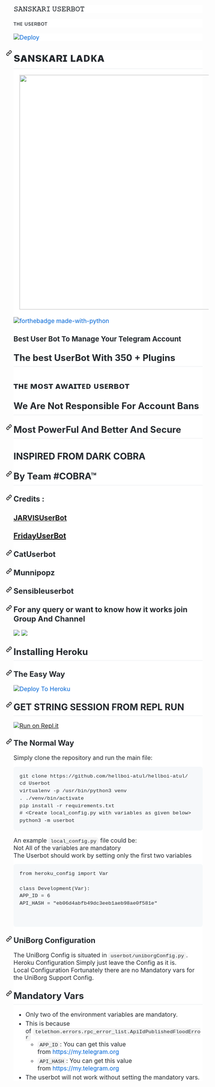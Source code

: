 <div dir="ltr" style="text-align: left;" trbidi="on">
<h3 style="background-color: white; box-sizing: border-box; color: #24292e; font-family: -apple-system, BlinkMacSystemFont, &quot;Segoe UI&quot;, Helvetica, Arial, sans-serif, &quot;Apple Color Emoji&quot;, &quot;Segoe UI Emoji&quot;; font-size: 1.25em; line-height: 1.25; margin-bottom: 16px; margin-top: 0px !important;">
𝚂𝙰𝙽𝚂𝙺𝙰𝚁𝙸 𝚄𝚂𝙴𝚁𝙱𝙾𝚃</h3>
<div style="background-color: white; box-sizing: border-box; color: #24292e; font-family: -apple-system, BlinkMacSystemFont, &quot;Segoe UI&quot;, Helvetica, Arial, sans-serif, &quot;Apple Color Emoji&quot;, &quot;Segoe UI Emoji&quot;; font-size: 16px; margin-bottom: 16px;">
ᴛʜᴇ ᴜsᴇʀʙᴏᴛ</div>
<div style="background-color: white; box-sizing: border-box; color: #24292e; font-family: -apple-system, BlinkMacSystemFont, &quot;Segoe UI&quot;, Helvetica, Arial, sans-serif, &quot;Apple Color Emoji&quot;, &quot;Segoe UI Emoji&quot;; font-size: 16px; margin-bottom: 16px;">
<a href="https://heroku.com/deploy?template=https://github.com/THESANSKARILADKA/SANSKARI-USERBOT ;template=https://heroku.com/deploy?template=https://github.com/THESANSKARILADKA/SANSKARI-USERBOT" rel="nofollow" style="background-color: initial; box-sizing: border-box; color: #0366d6; text-decoration-line: none;"><img alt="Deploy" data-canonical-src="https://www.herokucdn.com/deploy/button.svg" src="https://camo.githubusercontent.com/83b0e95b38892b49184e07ad572c94c8038323fb/68747470733a2f2f7777772e6865726f6b7563646e2e636f6d2f6465706c6f792f627574746f6e2e737667" style="border-style: none; box-sizing: initial; max-width: 100%;" /></a></div>
<div dir="ltr" style="background-color: white; box-sizing: border-box; color: #24292e; font-family: -apple-system, BlinkMacSystemFont, &quot;Segoe UI&quot;, Helvetica, Arial, sans-serif, &quot;Apple Color Emoji&quot;, &quot;Segoe UI Emoji&quot;; font-size: 16px; margin-bottom: 0px !important;">
<h1 style="border-bottom: 1px solid rgb(234, 236, 239); box-sizing: border-box; line-height: 1.25; margin: 24px 0px 16px; padding-bottom: 0.3em;">
<a aria-hidden="true" class="anchor" href="https://github.com/hellboi-atul/hellboi-atul/blob/master/README.md#jarvis" id="user-content-jarvis" style="background-color: initial; box-sizing: border-box; color: #0366d6; float: left; line-height: 1; margin-left: -20px; padding-right: 4px; text-decoration-line: none;"><svg aria-hidden="true" class="octicon octicon-link" height="16" version="1.1" viewbox="0 0 16 16" width="16"><path d="M7.775 3.275a.75.75 0 001.06 1.06l1.25-1.25a2 2 0 112.83 2.83l-2.5 2.5a2 2 0 01-2.83 0 .75.75 0 00-1.06 1.06 3.5 3.5 0 004.95 0l2.5-2.5a3.5 3.5 0 00-4.95-4.95l-1.25 1.25zm-4.69 9.64a2 2 0 010-2.83l2.5-2.5a2 2 0 012.83 0 .75.75 0 001.06-1.06 3.5 3.5 0 00-4.95 0l-2.5 2.5a3.5 3.5 0 004.95 4.95l1.25-1.25a.75.75 0 00-1.06-1.06l-1.25 1.25a2 2 0 01-2.83 0z" fill-rule="evenodd"></path></svg></a>sᴀɴsᴋᴀʀɪ ʟᴀᴅᴋᴀ</h1>
<div class="separator" style="clear: both; text-align: center;">
<a href="https://telegra.ph/file/2f25e6c3b9fa244bee26f.jpg" imageanchor="1" style="margin-left: 1em; margin-right: 1em;"><img border="0" data-original-height="781" data-original-width="800" height="624" src="https://telegra.ph/file/2f25e6c3b9fa244bee26f.jpg" width="640" /></a></div>
<div>
<br /></div>
<div align="center" style="box-sizing: border-box;">
</div>
<div style="box-sizing: border-box;">
<a href="https://www.python.org/" rel="nofollow" style="background-color: initial; box-sizing: border-box; color: #0366d6; text-decoration-line: none;"><img alt="forthebadge made-with-python" src="https://camo.githubusercontent.com/5392ad6fb7875a2520001270f08309896b6cb25d/687474703a2f2f466f7254686542616467652e636f6d2f696d616765732f6261646765732f6d6164652d776974682d707974686f6e2e737667" style="border-style: none; box-sizing: initial; max-width: 100%;" /></a></div>
<div style="box-sizing: border-box;">
<h3 style="text-align: left;">
Best User Bot To Manage Your Telegram Account</h3>
</div>
<h2 style="border-bottom: 1px solid rgb(234, 236, 239); box-sizing: border-box; line-height: 1.25; margin-bottom: 16px; margin-top: 24px; padding-bottom: 0.3em;">
The best UserBot With 350 + Plugins</h2>
<h2 style="text-align: left;">
ᴛʜᴇ ᴍᴏsᴛ ᴀᴡᴀɪᴛᴇᴅ ᴜsᴇʀʙᴏᴛ</h2>
<h2 style="border-bottom: 1px solid rgb(234, 236, 239); box-sizing: border-box; line-height: 1.25; margin-bottom: 16px; margin-top: 24px; padding-bottom: 0.3em;">
We Are Not Responsible For Account Bans</h2>
<h2 style="border-bottom: 1px solid rgb(234, 236, 239); box-sizing: border-box; line-height: 1.25; margin-bottom: 16px; margin-top: 24px; padding-bottom: 0.3em;">
<a aria-hidden="true" class="anchor" href="https://github.com/hellboi-atul/hellboi-atul/blob/master/README.md#the-most-powerful-and-better-and-secure" id="user-content-the-most-powerful-and-better-and-secure" style="background-color: initial; box-sizing: border-box; color: #0366d6; float: left; line-height: 1; margin-left: -20px; padding-right: 4px; text-decoration-line: none;"><svg aria-hidden="true" class="octicon octicon-link" height="16" version="1.1" viewbox="0 0 16 16" width="16"><path d="M7.775 3.275a.75.75 0 001.06 1.06l1.25-1.25a2 2 0 112.83 2.83l-2.5 2.5a2 2 0 01-2.83 0 .75.75 0 00-1.06 1.06 3.5 3.5 0 004.95 0l2.5-2.5a3.5 3.5 0 00-4.95-4.95l-1.25 1.25zm-4.69 9.64a2 2 0 010-2.83l2.5-2.5a2 2 0 012.83 0 .75.75 0 001.06-1.06 3.5 3.5 0 00-4.95 0l-2.5 2.5a3.5 3.5 0 004.95 4.95l1.25-1.25a.75.75 0 00-1.06-1.06l-1.25 1.25a2 2 0 01-2.83 0z" fill-rule="evenodd"></path></svg></a><a href="https://github.com/jarvis210904/J.A.R.V.I.S-Userbot#most-powerful-and-better-and-secure" id="user-content-most-powerful-and-better-and-secure" style="background-color: initial; box-sizing: border-box; color: #0366d6; text-decoration-line: none;"></a>Most PowerFul And Better And Secure</h2>
<h2 style="text-align: left;">
INSPIRED FROM DARK COBRA</h2>
<h2 style="border-bottom: 1px solid rgb(234, 236, 239); box-sizing: border-box; line-height: 1.25; margin-bottom: 16px; margin-top: 24px; padding-bottom: 0.3em;">
<a aria-hidden="true" class="anchor" href="https://github.com/hellboi-atul/hellboi-atul/blob/master/README.md#by-team-Dark-Cobra™" id="user-content-by-team-Dark Cobra™" style="background-color: initial; box-sizing: border-box; color: #0366d6; float: left; line-height: 1; margin-left: -20px; padding-right: 4px; text-decoration-line: none;"><svg aria-hidden="true" class="octicon octicon-link" height="16" version="1.1" viewbox="0 0 16 16" width="16"><path d="M7.775 3.275a.75.75 0 001.06 1.06l1.25-1.25a2 2 0 112.83 2.83l-2.5 2.5a2 2 0 01-2.83 0 .75.75 0 00-1.06 1.06 3.5 3.5 0 004.95 0l2.5-2.5a3.5 3.5 0 00-4.95-4.95l-1.25 1.25zm-4.69 9.64a2 2 0 010-2.83l2.5-2.5a2 2 0 012.83 0 .75.75 0 001.06-1.06 3.5 3.5 0 00-4.95 0l-2.5 2.5a3.5 3.5 0 004.95 4.95l1.25-1.25a.75.75 0 00-1.06-1.06l-1.25 1.25a2 2 0 01-2.83 0z" fill-rule="evenodd"></path></svg></a><a href="https://github.com/jarvis210904/J.A.R.V.I.S-Userbot#by-team-jarvis" id="user-content-by-team-jarvis" style="background-color: initial; box-sizing: border-box; color: #0366d6; text-decoration-line: none;"></a>By Team #COBRA™</h2>
<h3 style="box-sizing: border-box; font-size: 1.25em; line-height: 1.25; margin-bottom: 16px; margin-top: 24px;">
<a aria-hidden="true" class="anchor" href="https://github.com/hellboi-atul/hellboi-atul/blob/master/README.md#credits--fridayuserbot" id="user-content-credits--fridayuserbot" style="background-color: initial; box-sizing: border-box; color: #0366d6; float: left; line-height: 1; margin-left: -20px; padding-right: 4px; text-decoration-line: none;"><svg aria-hidden="true" class="octicon octicon-link" height="16" version="1.1" viewbox="0 0 16 16" width="16"><path d="M7.775 3.275a.75.75 0 001.06 1.06l1.25-1.25a2 2 0 112.83 2.83l-2.5 2.5a2 2 0 01-2.83 0 .75.75 0 00-1.06 1.06 3.5 3.5 0 004.95 0l2.5-2.5a3.5 3.5 0 00-4.95-4.95l-1.25 1.25zm-4.69 9.64a2 2 0 010-2.83l2.5-2.5a2 2 0 012.83 0 .75.75 0 001.06-1.06 3.5 3.5 0 00-4.95 0l-2.5 2.5a3.5 3.5 0 004.95 4.95l1.25-1.25a.75.75 0 00-1.06-1.06l-1.25 1.25a2 2 0 01-2.83 0z" fill-rule="evenodd"></path></svg></a><a href="https://github.com/jarvis210904/J.A.R.V.I.S-Userbot#credits--fridayuserbot" id="user-content-credits--fridayuserbot" style="background-color: initial; box-sizing: border-box; color: #0366d6; text-decoration-line: none;"></a>Credits :&nbsp;</h3>
<h3 style="text-align: left;">
<a href="http://jarvisuserbot.com/">JARVISUserBot</a></h3>
<h3 style="box-sizing: border-box; font-size: 1.25em; line-height: 1.25; margin-bottom: 16px; margin-top: 24px;">
<a href="http://github.com/starkgang/FridayUserbot">FridayUserBot</a></h3>
<h3 style="box-sizing: border-box; font-size: 1.25em; line-height: 1.25; margin-bottom: 16px; margin-top: 24px;">
<a aria-hidden="true" class="anchor" href="https://github.com/hellboi-atul/hellboi-atul/blob/master/README.md#catuserbot" id="user-content-catuserbot" style="background-color: initial; box-sizing: border-box; color: #0366d6; float: left; line-height: 1; margin-left: -20px; padding-right: 4px; text-decoration-line: none;"><svg aria-hidden="true" class="octicon octicon-link" height="16" version="1.1" viewbox="0 0 16 16" width="16"><path d="M7.775 3.275a.75.75 0 001.06 1.06l1.25-1.25a2 2 0 112.83 2.83l-2.5 2.5a2 2 0 01-2.83 0 .75.75 0 00-1.06 1.06 3.5 3.5 0 004.95 0l2.5-2.5a3.5 3.5 0 00-4.95-4.95l-1.25 1.25zm-4.69 9.64a2 2 0 010-2.83l2.5-2.5a2 2 0 012.83 0 .75.75 0 001.06-1.06 3.5 3.5 0 00-4.95 0l-2.5 2.5a3.5 3.5 0 004.95 4.95l1.25-1.25a.75.75 0 00-1.06-1.06l-1.25 1.25a2 2 0 01-2.83 0z" fill-rule="evenodd"></path></svg></a><a href="https://github.com/jarvis210904/J.A.R.V.I.S-Userbot#catuserbot" id="user-content-catuserbot" style="background-color: initial; box-sizing: border-box; color: #0366d6; text-decoration-line: none;"></a>CatUserbot</h3>
<h3 style="box-sizing: border-box; font-size: 1.25em; line-height: 1.25; margin-bottom: 16px; margin-top: 24px;">
<a aria-hidden="true" class="anchor" href="https://github.com/hellboi-atul/hellboi-atul/blob/master/README.md#munnipopz" id="user-content-munnipopz" style="background-color: initial; box-sizing: border-box; color: #0366d6; float: left; line-height: 1; margin-left: -20px; padding-right: 4px; text-decoration-line: none;"><svg aria-hidden="true" class="octicon octicon-link" height="16" version="1.1" viewbox="0 0 16 16" width="16"><path d="M7.775 3.275a.75.75 0 001.06 1.06l1.25-1.25a2 2 0 112.83 2.83l-2.5 2.5a2 2 0 01-2.83 0 .75.75 0 00-1.06 1.06 3.5 3.5 0 004.95 0l2.5-2.5a3.5 3.5 0 00-4.95-4.95l-1.25 1.25zm-4.69 9.64a2 2 0 010-2.83l2.5-2.5a2 2 0 012.83 0 .75.75 0 001.06-1.06 3.5 3.5 0 00-4.95 0l-2.5 2.5a3.5 3.5 0 004.95 4.95l1.25-1.25a.75.75 0 00-1.06-1.06l-1.25 1.25a2 2 0 01-2.83 0z" fill-rule="evenodd"></path></svg></a><a href="https://github.com/jarvis210904/J.A.R.V.I.S-Userbot#munnipopz" id="user-content-munnipopz" style="background-color: initial; box-sizing: border-box; color: #0366d6; text-decoration-line: none;"></a>Munnipopz</h3>
<h3 style="box-sizing: border-box; font-size: 1.25em; line-height: 1.25; margin-bottom: 16px; margin-top: 24px;">
<a aria-hidden="true" class="anchor" href="https://github.com/hellboi-atul/hellboi-atul/blob/master/README.md#Sensibleuserbot" id="user-content-wolfuserbot" style="background-color: initial; box-sizing: border-box; color: #0366d6; float: left; line-height: 1; margin-left: -20px; padding-right: 4px; text-decoration-line: none;"><svg aria-hidden="true" class="octicon octicon-link" height="16" version="1.1" viewbox="0 0 16 16" width="16"><path d="M7.775 3.275a.75.75 0 001.06 1.06l1.25-1.25a2 2 0 112.83 2.83l-2.5 2.5a2 2 0 01-2.83 0 .75.75 0 00-1.06 1.06 3.5 3.5 0 004.95 0l2.5-2.5a3.5 3.5 0 00-4.95-4.95l-1.25 1.25zm-4.69 9.64a2 2 0 010-2.83l2.5-2.5a2 2 0 012.83 0 .75.75 0 001.06-1.06 3.5 3.5 0 00-4.95 0l-2.5 2.5a3.5 3.5 0 004.95 4.95l1.25-1.25a.75.75 0 00-1.06-1.06l-1.25 1.25a2 2 0 01-2.83 0z" fill-rule="evenodd"></path></svg></a><a href="https://github.com/jarvis210904/J.A.R.V.I.S-Userbot#Sensibleuserbot" id="user-content-Sensibleuserbot" style="background-color: initial; box-sizing: border-box; color: #0366d6; text-decoration-line: none;"></a>Sensibleuserbot</h3>
<h3 style="box-sizing: border-box; font-size: 1.25em; line-height: 1.25; margin-bottom: 16px; margin-top: 24px;">
<a aria-hidden="true" class="anchor" href="https://github.com/hellboi-atul/hellboi-atul/blob/master/README.md#for-any-query-or-want-to-know-how-it-works-join-group-and-channel" id="user-content-for-any-query-or-want-to-know-how-it-works-join-group-and-channel" style="background-color: initial; box-sizing: border-box; color: #0366d6; float: left; line-height: 1; margin-left: -20px; padding-right: 4px; text-decoration-line: none;"><svg aria-hidden="true" class="octicon octicon-link" height="16" version="1.1" viewbox="0 0 16 16" width="16"><path d="M7.775 3.275a.75.75 0 001.06 1.06l1.25-1.25a2 2 0 112.83 2.83l-2.5 2.5a2 2 0 01-2.83 0 .75.75 0 00-1.06 1.06 3.5 3.5 0 004.95 0l2.5-2.5a3.5 3.5 0 00-4.95-4.95l-1.25 1.25zm-4.69 9.64a2 2 0 010-2.83l2.5-2.5a2 2 0 012.83 0 .75.75 0 001.06-1.06 3.5 3.5 0 00-4.95 0l-2.5 2.5a3.5 3.5 0 004.95 4.95l1.25-1.25a.75.75 0 00-1.06-1.06l-1.25 1.25a2 2 0 01-2.83 0z" fill-rule="evenodd"></path></svg></a><a href="https://github.com/jarvis210904/J.A.R.V.I.S-Userbot#for-any-query-or-want-to-know-how-it-works-join-group-and-channel" id="user-content-for-any-query-or-want-to-know-how-it-works-join-group-and-channel" style="background-color: initial; box-sizing: border-box; color: #0366d6; text-decoration-line: none;"></a>For any query or want to know how it works join Group And Channel</h3>
<div style="box-sizing: border-box;">
<a href="https://t.me/Dark_cobra_support_group"><img src="https://camo.githubusercontent.com/e531cdc1dbdcb78f8ffe767875a6b6d33c43e2e0/68747470733a2f2f696d672e736869656c64732e696f2f62616467652f4a6f696e2d54656c656772616d2532304368616e6e656c2d7265642e7376673f6c6f676f3d54656c656772616d" style="border-style: none; box-sizing: initial; max-width: 100%;" /></a><span id="goog_140558409"></span><a href="https://www.blogger.com/"></a><span id="goog_140558410"></span>&nbsp;<a href="https://t.me/Dark_cobra_support"><img src="https://camo.githubusercontent.com/7b0a8bb8af0b2466dd1c38a6c1367ddee45ba266/68747470733a2f2f696d672e736869656c64732e696f2f62616467652f4a6f696e2d54656c656772616d25323047726f75702d626c75652e7376673f6c6f676f3d74656c656772616d" style="border-style: none; box-sizing: initial; max-width: 100%;" /></a></div>
<h2 style="border-bottom: 1px solid rgb(234, 236, 239); box-sizing: border-box; line-height: 1.25; margin-bottom: 16px; margin-top: 24px; padding-bottom: 0.3em;">
<a aria-hidden="true" class="anchor" href="https://github.com/hellboi-atul/hellboi-atul/blob/master/README.md#installing-heroku" id="user-content-installing-heroku" style="background-color: initial; box-sizing: border-box; color: #0366d6; float: left; line-height: 1; margin-left: -20px; padding-right: 4px; text-decoration-line: none;"><svg aria-hidden="true" class="octicon octicon-link" height="16" version="1.1" viewbox="0 0 16 16" width="16"><path d="M7.775 3.275a.75.75 0 001.06 1.06l1.25-1.25a2 2 0 112.83 2.83l-2.5 2.5a2 2 0 01-2.83 0 .75.75 0 00-1.06 1.06 3.5 3.5 0 004.95 0l2.5-2.5a3.5 3.5 0 00-4.95-4.95l-1.25 1.25zm-4.69 9.64a2 2 0 010-2.83l2.5-2.5a2 2 0 012.83 0 .75.75 0 001.06-1.06 3.5 3.5 0 00-4.95 0l-2.5 2.5a3.5 3.5 0 004.95 4.95l1.25-1.25a.75.75 0 00-1.06-1.06l-1.25 1.25a2 2 0 01-2.83 0z" fill-rule="evenodd"></path></svg></a><a href="https://github.com/jarvis210904/J.A.R.V.I.S-Userbot#installing-heroku" id="user-content-installing-heroku" style="background-color: initial; box-sizing: border-box; color: #0366d6; text-decoration-line: none;"></a>Installing Heroku</h2>
<h3 style="box-sizing: border-box; font-size: 1.25em; line-height: 1.25; margin-bottom: 16px; margin-top: 24px;">
<a aria-hidden="true" class="anchor" href="https://github.com/hellboi-atul/hellboi-atul/blob/master/README.md#the-easy-way" id="user-content-the-easy-way" style="background-color: initial; box-sizing: border-box; color: #0366d6; float: left; line-height: 1; margin-left: -20px; padding-right: 4px; text-decoration-line: none;"><svg aria-hidden="true" class="octicon octicon-link" height="16" version="1.1" viewbox="0 0 16 16" width="16"><path d="M7.775 3.275a.75.75 0 001.06 1.06l1.25-1.25a2 2 0 112.83 2.83l-2.5 2.5a2 2 0 01-2.83 0 .75.75 0 00-1.06 1.06 3.5 3.5 0 004.95 0l2.5-2.5a3.5 3.5 0 00-4.95-4.95l-1.25 1.25zm-4.69 9.64a2 2 0 010-2.83l2.5-2.5a2 2 0 012.83 0 .75.75 0 001.06-1.06 3.5 3.5 0 00-4.95 0l-2.5 2.5a3.5 3.5 0 004.95 4.95l1.25-1.25a.75.75 0 00-1.06-1.06l-1.25 1.25a2 2 0 01-2.83 0z" fill-rule="evenodd"></path></svg></a><a href="https://github.com/jarvis210904/J.A.R.V.I.S-Userbot#the-easy-way" id="user-content-the-easy-way" style="background-color: initial; box-sizing: border-box; color: #0366d6; text-decoration-line: none;"></a>The Easy Way</h3>
<div style="box-sizing: border-box;">
<a href="https://dashboard.heroku.com/new?button-url=https%3A%2F%2Fgithub.com%2FDARK-COBRA%2FDARKCOBRA&amp;template=https%3A%2F%2Fgithub.com%2FDARK-COBRA%2FDARKCOBRA" rel="nofollow" style="background-color: initial; box-sizing: border-box; color: #0366d6; text-decoration-line: none;"><img alt="Deploy To Heroku" src="https://camo.githubusercontent.com/83b0e95b38892b49184e07ad572c94c8038323fb/68747470733a2f2f7777772e6865726f6b7563646e2e636f6d2f6465706c6f792f627574746f6e2e737667" style="border-style: none; box-sizing: initial; max-width: 100%;" /></a></div>
<h2 style="border-bottom: 1px solid rgb(234, 236, 239); box-sizing: border-box; line-height: 1.25; margin-bottom: 16px; margin-top: 24px; padding-bottom: 0.3em;">
<a aria-hidden="true" class="anchor" href="https://github.com/hellboi-atul/hellboi-atul/blob/master/README.md#get-string-session-from-repl-run" id="user-content-get-string-session-from-repl-run" style="background-color: initial; box-sizing: border-box; color: #0366d6; float: left; line-height: 1; margin-left: -20px; padding-right: 4px; text-decoration-line: none;"><svg aria-hidden="true" class="octicon octicon-link" height="16" version="1.1" viewbox="0 0 16 16" width="16"><path d="M7.775 3.275a.75.75 0 001.06 1.06l1.25-1.25a2 2 0 112.83 2.83l-2.5 2.5a2 2 0 01-2.83 0 .75.75 0 00-1.06 1.06 3.5 3.5 0 004.95 0l2.5-2.5a3.5 3.5 0 00-4.95-4.95l-1.25 1.25zm-4.69 9.64a2 2 0 010-2.83l2.5-2.5a2 2 0 012.83 0 .75.75 0 001.06-1.06 3.5 3.5 0 00-4.95 0l-2.5 2.5a3.5 3.5 0 004.95 4.95l1.25-1.25a.75.75 0 00-1.06-1.06l-1.25 1.25a2 2 0 01-2.83 0z" fill-rule="evenodd"></path></svg></a><a href="https://github.com/jarvis210904/J.A.R.V.I.S-Userbot#get-string-session-from-repl-run" id="user-content-get-string-session-from-repl-run" style="background-color: initial; box-sizing: border-box; color: #0366d6; text-decoration-line: none;"></a>GET STRING SESSION FROM REPL RUN</h2>
<div style="box-sizing: border-box;">
<a href="https://darkcobra.crazycreatorr.repl.run/"><img alt="Run on Repl.it" src="https://camo.githubusercontent.com/05149b448485553c6f14f6430a45c12dcc79ed3c/68747470733a2f2f7265706c2e69742f62616467652f6769746875622f6a61727669733231303930342f4a6172766973" style="border-style: none; box-sizing: initial; max-width: 100%;" /></a></div>
<h3 style="box-sizing: border-box; font-size: 1.25em; line-height: 1.25; margin-bottom: 16px; margin-top: 24px;">
<a aria-hidden="true" class="anchor" href="https://github.com/hellboi-atul/hellboi-atul/blob/master/README.md#the-normal-way" id="user-content-the-normal-way" style="background-color: initial; box-sizing: border-box; color: #0366d6; float: left; line-height: 1; margin-left: -20px; padding-right: 4px; text-decoration-line: none;"><svg aria-hidden="true" class="octicon octicon-link" height="16" version="1.1" viewbox="0 0 16 16" width="16"><path d="M7.775 3.275a.75.75 0 001.06 1.06l1.25-1.25a2 2 0 112.83 2.83l-2.5 2.5a2 2 0 01-2.83 0 .75.75 0 00-1.06 1.06 3.5 3.5 0 004.95 0l2.5-2.5a3.5 3.5 0 00-4.95-4.95l-1.25 1.25zm-4.69 9.64a2 2 0 010-2.83l2.5-2.5a2 2 0 012.83 0 .75.75 0 001.06-1.06 3.5 3.5 0 00-4.95 0l-2.5 2.5a3.5 3.5 0 004.95 4.95l1.25-1.25a.75.75 0 00-1.06-1.06l-1.25 1.25a2 2 0 01-2.83 0z" fill-rule="evenodd"></path></svg></a><a href="https://github.com/hellboi-atul/hellboi-atul#the-normal-way" id="user-content-the-normal-way" style="background-color: initial; box-sizing: border-box; color: #0366d6; text-decoration-line: none;"></a>The Normal Way</h3>
<div style="box-sizing: border-box;">
Simply clone the repository and run the main file:</div>
<div style="box-sizing: border-box;">
<pre style="background-color: #f6f8fa; border-radius: 6px; box-sizing: border-box; font-family: SFMono-Regular, Consolas, &quot;Liberation Mono&quot;, Menlo, monospace; font-size: 13.6px; line-height: 1.45; margin-bottom: 16px; overflow-wrap: normal; overflow: auto; padding: 16px;">git clone https://github.com/hellboi-atul/hellboi-atul/
<span style="box-sizing: border-box;">cd</span> Userbot
virtualenv -p /usr/bin/python3 venv
<span style="box-sizing: border-box;">.</span> ./venv/bin/activate
pip install -r requirements.txt
<span style="box-sizing: border-box;"><span style="box-sizing: border-box;">#</span> &lt;Create local_config.py with variables as given below&gt;</span>
python3 -m userbot</pre>
</div>
<div style="box-sizing: border-box;">
An example&nbsp;<code style="background-color: rgba(27, 31, 35, 0.05); border-radius: 6px; box-sizing: border-box; font-family: SFMono-Regular, Consolas, &quot;Liberation Mono&quot;, Menlo, monospace; font-size: 13.6px; margin: 0px; padding: 0.2em 0.4em;">local_config.py</code>&nbsp;file could be:</div>
<div style="box-sizing: border-box;">
<span style="box-sizing: border-box;">Not All of the variables are mandatory</span></div>
<div style="box-sizing: border-box;">
<span style="box-sizing: border-box;">The Userbot should work by setting only the first two variables</span></div>
<div style="box-sizing: border-box;">
<pre style="background-color: #f6f8fa; border-radius: 6px; box-sizing: border-box; font-family: SFMono-Regular, Consolas, &quot;Liberation Mono&quot;, Menlo, monospace; font-size: 13.6px; line-height: 1.45; margin-bottom: 16px; overflow-wrap: normal; overflow: auto; padding: 16px;"><span style="box-sizing: border-box;">from</span> <span style="box-sizing: border-box;">heroku_config</span> <span style="box-sizing: border-box;">import</span> <span style="box-sizing: border-box;">Var</span>
<div style="box-sizing: border-box; margin-bottom: 16px;">
<span style="box-sizing: border-box;">class</span> <span style="box-sizing: border-box;">Development</span>(<span style="box-sizing: border-box;">Var</span>):
<span style="box-sizing: border-box;">APP_ID</span> <span style="box-sizing: border-box;">=</span> <span style="box-sizing: border-box;">6</span>
<span style="box-sizing: border-box;">API_HASH</span> <span style="box-sizing: border-box;">=</span> <span style="box-sizing: border-box;">"eb06d4abfb49dc3eeb1aeb98ae0f581e"</span></div>
</pre>
<div style="box-sizing: border-box; margin-bottom: 16px;">
</div>
</div>
<h3 style="box-sizing: border-box; font-size: 1.25em; line-height: 1.25; margin-bottom: 16px; margin-top: 24px;">
<a aria-hidden="true" class="anchor" href="https://github.com/hellboi-atul/hellboi-atul/blob/master/README.md#uniborg-configuration" id="user-content-uniborg-configuration" style="background-color: initial; box-sizing: border-box; color: #0366d6; float: left; line-height: 1; margin-left: -20px; padding-right: 4px; text-decoration-line: none;"><svg aria-hidden="true" class="octicon octicon-link" height="16" version="1.1" viewbox="0 0 16 16" width="16"><path d="M7.775 3.275a.75.75 0 001.06 1.06l1.25-1.25a2 2 0 112.83 2.83l-2.5 2.5a2 2 0 01-2.83 0 .75.75 0 00-1.06 1.06 3.5 3.5 0 004.95 0l2.5-2.5a3.5 3.5 0 00-4.95-4.95l-1.25 1.25zm-4.69 9.64a2 2 0 010-2.83l2.5-2.5a2 2 0 012.83 0 .75.75 0 001.06-1.06 3.5 3.5 0 00-4.95 0l-2.5 2.5a3.5 3.5 0 004.95 4.95l1.25-1.25a.75.75 0 00-1.06-1.06l-1.25 1.25a2 2 0 01-2.83 0z" fill-rule="evenodd"></path></svg></a><a href="https://github.com/hellboi-atul/hellboi-atul#uniborg-configuration" id="user-content-uniborg-configuration" style="background-color: initial; box-sizing: border-box; color: #0366d6; text-decoration-line: none;"></a>UniBorg Configuration</h3>
<div style="box-sizing: border-box;">
The UniBorg Config is situated in&nbsp;<code style="background-color: rgba(27, 31, 35, 0.05); border-radius: 6px; box-sizing: border-box; font-family: SFMono-Regular, Consolas, &quot;Liberation Mono&quot;, Menlo, monospace; font-size: 13.6px; margin: 0px; padding: 0.2em 0.4em;">userbot/uniborgConfig.py</code>.</div>
<div style="box-sizing: border-box;">
<span style="box-sizing: border-box;">Heroku Configuration</span>&nbsp;Simply just leave the Config as it is.</div>
<div style="box-sizing: border-box;">
<span style="box-sizing: border-box;">Local Configuration</span>&nbsp;Fortunately there are no Mandatory vars for the UniBorg Support Config.</div>
<h2 style="border-bottom: 1px solid rgb(234, 236, 239); box-sizing: border-box; line-height: 1.25; margin-bottom: 16px; margin-top: 24px; padding-bottom: 0.3em;">
<a aria-hidden="true" class="anchor" href="https://github.com/hellboi-atul/hellboi-atul/blob/master/README.md#mandatory-vars" id="user-content-mandatory-vars" style="background-color: initial; box-sizing: border-box; color: #0366d6; float: left; line-height: 1; margin-left: -20px; padding-right: 4px; text-decoration-line: none;"><svg aria-hidden="true" class="octicon octicon-link" height="16" version="1.1" viewbox="0 0 16 16" width="16"><path d="M7.775 3.275a.75.75 0 001.06 1.06l1.25-1.25a2 2 0 112.83 2.83l-2.5 2.5a2 2 0 01-2.83 0 .75.75 0 00-1.06 1.06 3.5 3.5 0 004.95 0l2.5-2.5a3.5 3.5 0 00-4.95-4.95l-1.25 1.25zm-4.69 9.64a2 2 0 010-2.83l2.5-2.5a2 2 0 012.83 0 .75.75 0 001.06-1.06 3.5 3.5 0 00-4.95 0l-2.5 2.5a3.5 3.5 0 004.95 4.95l1.25-1.25a.75.75 0 00-1.06-1.06l-1.25 1.25a2 2 0 01-2.83 0z" fill-rule="evenodd"></path></svg></a><a href="https://github.com/jarvis210904/J.A.R.V.I.S-Userbot#mandatory-vars" id="user-content-mandatory-vars" style="background-color: initial; box-sizing: border-box; color: #0366d6; text-decoration-line: none;"></a>Mandatory Vars</h2>
<ul style="box-sizing: border-box; margin-bottom: 16px; margin-top: 0px; padding-left: 2em;">
<li style="box-sizing: border-box;">Only two of the environment variables are mandatory.</li>
<li style="box-sizing: border-box; margin-top: 0.25em;">This is because of&nbsp;<code style="background-color: rgba(27, 31, 35, 0.05); border-radius: 6px; box-sizing: border-box; font-family: SFMono-Regular, Consolas, &quot;Liberation Mono&quot;, Menlo, monospace; font-size: 13.6px; margin: 0px; padding: 0.2em 0.4em;">telethon.errors.rpc_error_list.ApiIdPublishedFloodError</code><ul style="box-sizing: border-box; margin-bottom: 0px; margin-top: 0px; padding-left: 2em;">
<li style="box-sizing: border-box;"><code style="background-color: rgba(27, 31, 35, 0.05); border-radius: 6px; box-sizing: border-box; font-family: SFMono-Regular, Consolas, &quot;Liberation Mono&quot;, Menlo, monospace; font-size: 13.6px; margin: 0px; padding: 0.2em 0.4em;">APP_ID</code>: You can get this value from&nbsp;<a href="https://my.telegram.org/" rel="nofollow" style="background-color: initial; box-sizing: border-box; color: #0366d6; text-decoration-line: none;">https://my.telegram.org</a></li>
<li style="box-sizing: border-box; margin-top: 0.25em;"><code style="background-color: rgba(27, 31, 35, 0.05); border-radius: 6px; box-sizing: border-box; font-family: SFMono-Regular, Consolas, &quot;Liberation Mono&quot;, Menlo, monospace; font-size: 13.6px; margin: 0px; padding: 0.2em 0.4em;">API_HASH</code>: You can get this value from&nbsp;<a href="https://my.telegram.org/" rel="nofollow" style="background-color: initial; box-sizing: border-box; color: #0366d6; text-decoration-line: none;">https://my.telegram.org</a></li>
</ul>
</li>
<li style="box-sizing: border-box; margin-top: 0.25em;">The userbot will not work without setting the mandatory vars.</li>
</ul>
</div>
</div>
